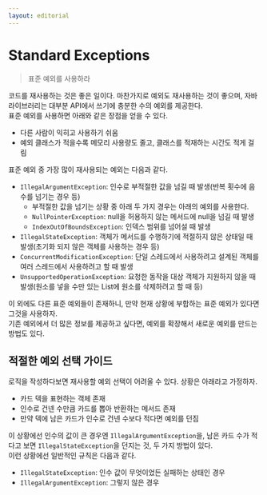 ```yaml
---
layout: editorial
---
```


# Standard Exceptions

> 표준 예외를 사용하라

코드를 재사용하는 것은 좋은 일이다. 마찬가지로 예외도 재사용하는 것이 좋으며, 자바 라이브러리는 대부분 API에서 쓰기에 충분한 수의 예외를 제공한다.  
표준 예외를 사용하면 아래와 같은 장점을 얻을 수 있다.

- 다른 사람이 익히고 사용하기 쉬움
- 예외 클래스가 적을수록 메모리 사용량도 줄고, 클래스를 적재하는 시간도 적게 걸림

표준 예외 중 가장 많이 재사용되는 예외는 다음과 같다.

- `IllegalArgumentException`: 인수로 부적절한 값을 넘길 때 발생(반복 횟수에 음수를 넘기는 경우 등)
    - 부적절한 값을 넘기는 상황 중 아래 두 가지 경우는 아래의 예외를 사용한다.
    - `NullPointerException`: null을 허용하지 않는 메서드에 null을 넘길 때 발생
    - `IndexOutOfBoundsException`: 인덱스 범위를 넘어설 때 발생
- `IllegalStateException`: 객체가 메서드를 수행하기에 적절하지 않은 상태일 때 발생(초기화 되지 않은 객체를 사용하는 경우 등)
- `ConcurrentModificationException`: 단일 스레드에서 사용하려고 설계된 객체를 여러 스레드에서 사용하려고 할 때 발생
- `UnsupportedOperationException`: 요청한 동작을 대상 객체가 지원하지 않을 때 발생(원소를 넣을 수만 있는 List에 원소를 삭제하려고 할 때 등)

이 외에도 다른 표준 예외들이 존재하니, 만약 현재 상황에 부합하는 표준 예외가 있다면 그것을 사용하자.  
기존 예외에서 더 많은 정보를 제공하고 싶다면, 예외를 확장해서 새로운 예외를 만드는 방법도 있다.

## 적절한 예외 선택 가이드

로직을 작성하다보면 재사용할 예외 선택이 어려울 수 있다. 상황은 아래라고 가정하자.

- 카드 덱을 표현하는 객체 존재
- 인수로 건넨 수만큼 카드를 뽑아 반환하는 메서드 존재
- 만약 덱에 남은 카드가 인수로 건넨 수보다 적다면 예외를 던짐

이 상황에선 인수의 값이 큰 경우엔 `IllegalArgumentException`을, 남은 카드 수가 적다고 보면 `IllegalStateException`을 던지는 것, 두 가지 방법이 있다.  
이런 상황에선 일반적인 규칙은 다음과 같다.

- `IllegalStateException`: 인수 값이 무엇이었든 실패하는 상태인 경우
- `IllegalArgumentException`: 그렇지 않은 경우
